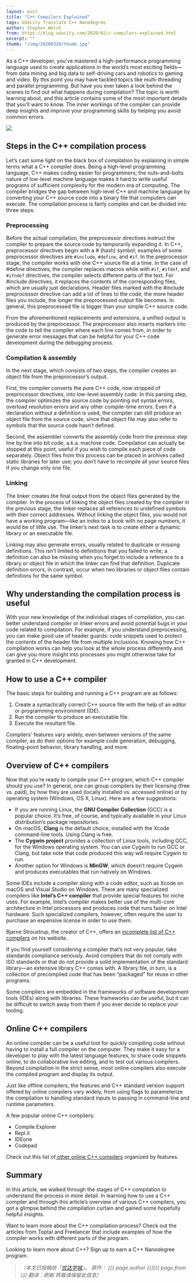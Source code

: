 ```yaml
---
layout: post
title: "C++ Compilers Explained"
tags: Udacity Translate C++ Nanodegree
author: Stephen Welch
from: https://blog.udacity.com/2020/02/c-compilers-explained.html
excerpt: ""
thumb: "/img/20200320/thumb.jpg"
---
```


As a C++ developer, you’ve mastered a high-performance programming language used to create applications in the world’s most exciting fields—from data mining and big data to self-driving cars and robotics to gaming and video. By this point you may have tackled topics like multi-threading and parallel programming. But have you ever taken a look behind the scenes to find out what happens during compilation?
The topic is worth learning about, and this article contains some of the most important details that you’ll want to know. The inner workings of the compiler can provide deep insights and improve your programming skills by helping you avoid common errors.

![](./001.jpg)

## Steps in the C++ compilation process

Let’s cast some light on the black box of compilation by explaining in simple terms what a C++ compiler does. Being a high-level programming language, C++ makes coding easier for programmers; the nuts-and-bolts nature of low-level machine language makes it hard to write useful programs of sufficient complexity for the modern era of computing. The compiler bridges the gap between high-level C++ and machine language by converting your C++ source code into a binary file that computers can execute. The compilation process is fairly complex and can be divided into three steps:

### Preprocessing
Before the actual compilation, the preprocessor directives instruct the compiler to prepare the source code by temporarily expanding it. In C++, preprocessor directives begin with a # (hash) symbol; examples of some preprocessor directives are `#include`, `#define`, and `#if`. In the preprocessor stage, the compiler works with one C++ source file at a time. In the case of #define directives, the compiler replaces macros while with `#if`, `#ifdef`, and `#ifndef` directives, the compiler selects different parts of the text. For #include directives, it replaces the contents of the corresponding files, which are usually just declarations. Header files marked with the #include preprocessor directive can add a lot of lines to the code; the more header files you include, the longer the preprocessed output file becomes. In general, this preprocessed file is bigger than your simple C++ source code.

From the aforementioned replacements and extensions, a unified output is produced by the preprocessor. The preprocessor also inserts markers into the code to tell the compiler where each line comes from, in order to generate error messages that can be helpful for your C++ code development during the debugging process. 

### Compilation & assembly

In the next stage, which consists of two steps, the compiler creates an object file from the preprocessor’s output. 

First, the compiler converts the pure C++ code, now stripped of preprocessor directives, into low-level assembly code. In this parsing step, the compiler optimizes the source code by pointing out syntax errors, overload resolution errors and any other compile-time errors. Even if a declaration without a definition is used, the compiler can still produce an object file from the source code, since that object file may also refer to symbols that the source code hasn’t defined. 

Second, the assembler converts the assembly code from the previous step line by line into bit code, a.k.a. machine code. Compilation can actually be stopped at this point, useful if you wish to compile each piece of code separately. Object files from this process can be placed in archives called static libraries for later use; you don’t have to recompile all your source files if you change only one file. 

### Linking

The linker creates the final output from the object files generated by the compiler. In the process of linking the object files created by the compiler in the previous stage, the linker replaces all references to undefined symbols with their correct addresses. Without linking the object files, you would not have a working program—like an index to a book with no page numbers, it would be of little use. The linker’s next task is to create either a dynamic library or an executable file.

Linking may also generate errors, usually related to duplicate or missing definitions. This isn’t limited to definitions that you failed to write; a definition can also be missing when you forget to include a reference to a library or object file in which the linker can find that definition. Duplicate definition errors, in contrast, occur when two libraries or object files contain definitions for the same symbol.

## Why understanding the compilation process is useful

With your new knowledge of the individual stages of compilation, you can better understand compiler or linker errors and avoid potential bugs in your code related to compilation. For example, if you understand preprocessing, you can make good use of header guards: code snippets used to protect the contents of the header file from multiple inclusions.
Knowing how C++ compilation works can help you look at the whole process differently and can give you more insight into processes you might otherwise take for granted in C++ development.

## How to use a C++ compiler

The basic steps for building and running a C++ program are as follows:

1. Create a syntactically correct C++ source file with the help of an editor or programming environment (IDE).
2. Run the compiler to produce an executable file.
3. Execute the resultant file.

Compilers’ features vary widely, even between versions of the same compiler, as do their options for example code generation, debugging, floating-point behavior, library handling, and more. 

## Overview of C++ compilers
Now that you’re ready to compile your C++ program, which C++ compiler should you use?
In general, one can group compilers by their licensing (free vs. paid), by how they are used (locally installed vs. accessed online) or by operating system (Windows, OS X, Linux).
Here are a few suggestions:

* If you are running Linux, the **GNU Compiler Collection** (GCC) is a popular choice. It’s free, of course, and typically available in your Linux distribution’s package repositories.
* On macOS, **Clang** is the default choice, installed with the Xcode command-line tools. Using Clang is free.
* The **Cygwin project** provides a collection of Linux tools, including GCC, for the Windows operating system. You can use Cygwin to run GCC or Clang, but take note that code produced this way will require Cygwin to run. 
* Another option for Windows is **MinGW**, which doesn’t require Cygwin and produces executables that run natively on Windows.

Some IDEs include a compiler along with a code editor, such as Xcode on macOS and Visual Studio on Windows. There are many specialized compilers like **Intel’s C++ compiler** that provide special features for niche uses. For example, Intel’s compiler makes better use of the multi-core architecture in Intel processors and produces code that runs faster on Intel hardware. Such specialized compilers, however, often require the user to purchase an expensive license in order to use them.

Bjarne Stroustrup, the creator of C++, offers an [incomplete list of C++ compilers](http://www.stroustrup.com/compilers.html) on his website.

If you find yourself considering a compiler that’s not very popular, take standards compliance seriously. Avoid compilers that do not comply with ISO standards or that do not provide a solid implementation of the standard library—an extensive library C++ comes with. A library file, in turn, is a collection of precompiled code that has been “packaged” for reuse in other programs.

Some compilers are embedded in the frameworks of software development tools (IDEs) along with libraries. These frameworks can be useful, but it can be difficult to switch away from them if you ever decide to replace your tooling.

## Online C++ compilers

An online compiler can be a useful tool for quickly compiling code without having to install a full compiler on the computer. They make it easy for a developer to play with the latest language features, to share code snippets online, to do collaborative live editing, and to test out various compilers. Beyond compilation in the strict sense, most online compilers also execute the compiled program and display its output.

Just like offline compilers, the features and C++ standard version support offered by online compilers vary widely, from using flags to parameterize the compilation to handling standard inputs to passing in command-line and runtime parameters.

A few popular online C++ compilers:

* Compile Explorer
* Repl.it
* IDEone
* Codepad

Check out this list of[ other online C++ compilers](https://arnemertz.github.io/online-compilers) organized by features.

## Summary

In this article, we walked through the stages of C++ compilation to understand the process in more detail. In learning how to use a C++ compiler and through this article’s overview of various C++ compilers, you got a glimpse behind the compilation curtain and gained some hopefully helpful insights.

Want to learn more about the C++ compilation process? Check out the articles from Toptal and Freelancer that include examples of how the compiler works with different parts of the program.

Looking to learn more about C++? Sign up to earn a C++ Nanodegree program.

> _（本文已投稿给「[优达学城](https://cn.udacity.com)」。 原作： [{{ page.author }}]({{ page.from }}) 翻译：欧剃 转载请保留此信息）_